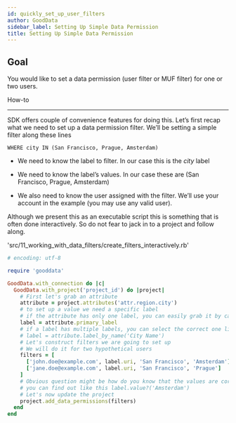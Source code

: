 ```yaml
---
id: quickly_set_up_user_filters
author: GoodData
sidebar_label: Setting Up Simple Data Permission
title: Setting Up Simple Data Permission
---
```


Goal
-------

You would like to set a data permission (user filter or MUF filter) for
one or two users.

How-to

--------

SDK offers couple of convenience features for doing this. Let’s first
recap what we need to set up a data permission filter. We’ll be setting
a simple filter along these lines

    WHERE city IN (San Francisco, Prague, Amsterdam)

-   We need to know the label to filter. In our case this is the *city*
    label

-   We need to know the label’s values. In our case these are (San
    Francisco, Prague, Amsterdam)

-   We also need to know the user assigned with the filter. We’ll use
    your account in the example (you may use any valid user).

Although we present this as an executable script this is something that
is often done interactively. So do not fear to jack in to a project and
follow along.


'src/11\_working\_with\_data\_filters/create\_filters\_interactively.rb'
```ruby
# encoding: utf-8

require 'gooddata'

GoodData.with_connection do |c|
  GoodData.with_project('project_id') do |project|
    # First let's grab an attribute
    attribute = project.attributes('attr.region.city')
    # to set up a value we need a specific label
    # if the attribute has only one label, you can easily grab it by calling #primary_label
    label = attribute.primary_label
    # if a label has multiple labels, you can select the correct one like this
    # label = attribute.label_by_name('City Name')
    # Let's construct filters we are going to set up
    # We will do it for two hypothetical users
    filters = [
      ['john.doe@example.com', label.uri, 'San Francisco', 'Amsterdam'],
      ['jane.doe@example.com', label.uri, 'San Francisco', 'Prague']
    ]
    # Obvious question might be how do you know that the values are correct
    # you can find out like this label.value?('Amsterdam')
    # Let's now update the project
    project.add_data_permissions(filters)
  end
end 
```
